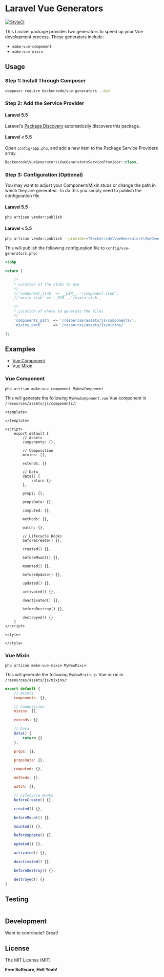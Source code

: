 # Laravel Vue Generators

[![StyleCI](https://styleci.io/repos/101144603/shield?branch=master)](https://styleci.io/repos/101144603)

This Laravel package provides two generators to speed up your Vue development process. These generators include:

- `make:vue-component`
- `make:vue-mixin`

## Usage

### Step 1: Install Through Composer

```bash
composer require beckenrode/vue-generators --dev
```

### Step 2: Add the Service Provider

#### Laravel 5.5
Laravel's <a href="https://laravel.com/docs/5.5/packages#package-discovery" target="_blank">Package Discovery</a> automatically discovers this package.

#### Laravel < 5.5
Open `config/app.php`, and add a new item to the Package Service Providers array.

```php
Beckenrode\VueGenerators\VueGeneratorsServiceProvider::class,
```

### Step 3: Configuration (Optional)

You may want to adjust your Component/Mixin stubs or change the path in which they are generated. To do this you simply need to publish the configuration file.

#### Laravel 5.5
```bash
php artisan vendor:publish
```

#### Laravel < 5.5
```bash
php artisan vendor:publish --provider="Beckenrode\VueGenerators\VueGeneratorsServiceProvider"
```

This will publish the following configuration file to `config/vue-generators.php`:

```php
<?php

return [

    /*
    * Location of the stubs to use
    */
    //'component_stub' => __DIR__.'/component.stub',
    //'mixin_stub' => __DIR__.'/mixin.stub',

    /*
    * Location of where to generate the files
    */
    'components_path' => '/resources/assets/js/components/',
    'mixins_path'     => '/resources/assets/js/mixins/'

];

```

## Examples

- [Vue Component](#vue-component)
- [Vue Mixin](#vue-mixin)

### Vue Component

```
php artisan make:vue-component MyNewComponent
```

This will generate the following `MyNewComponent.vue` Vue component in `/resources/assets/js/components/`:

```Vue
<template>

</template>

<script>
    export default {
        // Assets
        components: {},

        // Composition
        mixins: [],

        extends: {}

        // Data
        data() {
            return {}
        },

        props: {},

        propsData: {},

        computed: {},

        methods: {},

        watch: {},

        // Lifecycle Hooks
        beforeCreate() {},

        created() {},

        beforeMount() {},

        mounted() {},

        beforeUpdate() {},

        updated() {},

        activated() {},

        deactivated() {},

        beforeDestroy() {},

        destroyed() {}
    }
</script>

<style>

</style>
```

### Vue Mixin

```
php artisan make:vue-mixin MyNewMixin
```

This will generate the following `MyNewMixin.js` Vue mixin in `/resources/assets/js/mixins/`:

```JavaScript
export default {
    // Assets
    components: {},

    // Composition
    mixins: [],

    extends: {}

    // Data
    data() {
        return {}
    },

    props: {},

    propsData: {},

    computed: {},

    methods: {},

    watch: {},

    // Lifecycle Hooks
    beforeCreate() {},

    created() {},

    beforeMount() {},

    mounted() {},

    beforeUpdate() {},

    updated() {},

    activated() {},

    deactivated() {},

    beforeDestroy() {},

    destroyed() {}
}
```

## Testing

```bash

```

## Development

Want to contribute? Great!

## License

The MIT License (MIT)

**Free Software, Hell Yeah!**